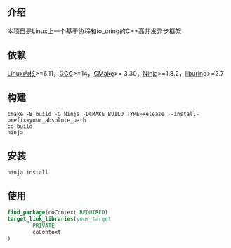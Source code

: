 ## 介绍

本项目是Linux上一个基于协程和io_uring的C++高并发异步框架

## 依赖

[Linux内核](https://www.kernel.org)>=6.11，[GCC](https://gcc.gnu.org)>=14，[CMake](https://cmake.org)>=
3.30，[Ninja](https://ninja-build.org)>=1.8.2，[liburing](https://github.com/axboe/liburing)>=2.7

## 构建

```shell
cmake -B build -G Ninja -DCMAKE_BUILD_TYPE=Release --install-prefix=your_absolute_path
cd build
ninja
```

## 安装

```shell
ninja install
```

## 使用

```cmake
find_package(coContext REQUIRED)
target_link_libraries(your_target
        PRIVATE
        coContext
)
```
